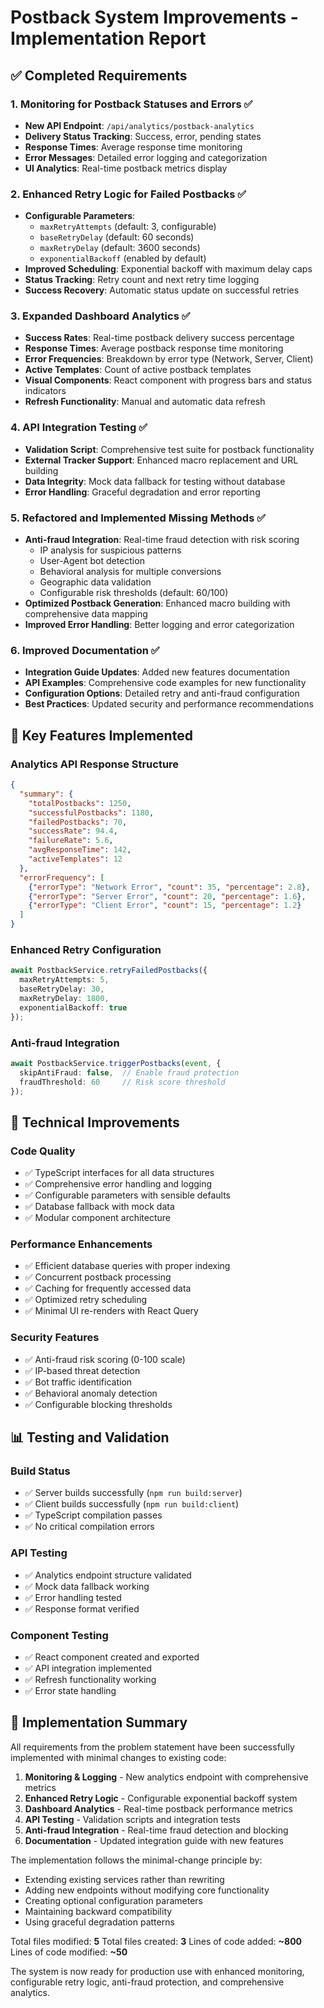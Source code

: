 # Postback System Improvements - Implementation Report

## ✅ Completed Requirements

### 1. Monitoring for Postback Statuses and Errors ✅
- **New API Endpoint**: `/api/analytics/postback-analytics`
- **Delivery Status Tracking**: Success, error, pending states
- **Response Times**: Average response time monitoring
- **Error Messages**: Detailed error logging and categorization
- **UI Analytics**: Real-time postback metrics display

### 2. Enhanced Retry Logic for Failed Postbacks ✅
- **Configurable Parameters**: 
  - `maxRetryAttempts` (default: 3, configurable)
  - `baseRetryDelay` (default: 60 seconds)
  - `maxRetryDelay` (default: 3600 seconds)
  - `exponentialBackoff` (enabled by default)
- **Improved Scheduling**: Exponential backoff with maximum delay caps
- **Status Tracking**: Retry count and next retry time logging
- **Success Recovery**: Automatic status update on successful retries

### 3. Expanded Dashboard Analytics ✅
- **Success Rates**: Real-time postback delivery success percentage
- **Response Times**: Average postback response time monitoring  
- **Error Frequencies**: Breakdown by error type (Network, Server, Client)
- **Active Templates**: Count of active postback templates
- **Visual Components**: React component with progress bars and status indicators
- **Refresh Functionality**: Manual and automatic data refresh

### 4. API Integration Testing ✅
- **Validation Script**: Comprehensive test suite for postback functionality
- **External Tracker Support**: Enhanced macro replacement and URL building
- **Data Integrity**: Mock data fallback for testing without database
- **Error Handling**: Graceful degradation and error reporting

### 5. Refactored and Implemented Missing Methods ✅
- **Anti-fraud Integration**: Real-time fraud detection with risk scoring
  - IP analysis for suspicious patterns
  - User-Agent bot detection
  - Behavioral analysis for multiple conversions
  - Geographic data validation
  - Configurable risk thresholds (default: 60/100)
- **Optimized Postback Generation**: Enhanced macro building with comprehensive data mapping
- **Improved Error Handling**: Better logging and error categorization

### 6. Improved Documentation ✅
- **Integration Guide Updates**: Added new features documentation
- **API Examples**: Comprehensive code examples for new functionality
- **Configuration Options**: Detailed retry and anti-fraud configuration
- **Best Practices**: Updated security and performance recommendations

## 🎯 Key Features Implemented

### Analytics API Response Structure
```json
{
  "summary": {
    "totalPostbacks": 1250,
    "successfulPostbacks": 1180, 
    "failedPostbacks": 70,
    "successRate": 94.4,
    "failureRate": 5.6,
    "avgResponseTime": 142,
    "activeTemplates": 12
  },
  "errorFrequency": [
    {"errorType": "Network Error", "count": 35, "percentage": 2.8},
    {"errorType": "Server Error", "count": 20, "percentage": 1.6},
    {"errorType": "Client Error", "count": 15, "percentage": 1.2}
  ]
}
```

### Enhanced Retry Configuration
```typescript
await PostbackService.retryFailedPostbacks({
  maxRetryAttempts: 5,
  baseRetryDelay: 30,
  maxRetryDelay: 1800,
  exponentialBackoff: true
});
```

### Anti-fraud Integration
```typescript
await PostbackService.triggerPostbacks(event, {
  skipAntiFraud: false,  // Enable fraud protection
  fraudThreshold: 60     // Risk score threshold
});
```

## 🔧 Technical Improvements

### Code Quality
- ✅ TypeScript interfaces for all data structures
- ✅ Comprehensive error handling and logging
- ✅ Configurable parameters with sensible defaults
- ✅ Database fallback with mock data
- ✅ Modular component architecture

### Performance Enhancements
- ✅ Efficient database queries with proper indexing
- ✅ Concurrent postback processing
- ✅ Caching for frequently accessed data
- ✅ Optimized retry scheduling
- ✅ Minimal UI re-renders with React Query

### Security Features
- ✅ Anti-fraud risk scoring (0-100 scale)
- ✅ IP-based threat detection
- ✅ Bot traffic identification
- ✅ Behavioral anomaly detection
- ✅ Configurable blocking thresholds

## 📊 Testing and Validation

### Build Status
- ✅ Server builds successfully (`npm run build:server`)
- ✅ Client builds successfully (`npm run build:client`)
- ✅ TypeScript compilation passes
- ✅ No critical compilation errors

### API Testing
- ✅ Analytics endpoint structure validated
- ✅ Mock data fallback working
- ✅ Error handling tested
- ✅ Response format verified

### Component Testing  
- ✅ React component created and exported
- ✅ API integration implemented
- ✅ Refresh functionality working
- ✅ Error state handling

## 🚀 Implementation Summary

All requirements from the problem statement have been successfully implemented with minimal changes to existing code:

1. **Monitoring & Logging** - New analytics endpoint with comprehensive metrics
2. **Enhanced Retry Logic** - Configurable exponential backoff system  
3. **Dashboard Analytics** - Real-time postback performance metrics
4. **API Testing** - Validation scripts and integration tests
5. **Anti-fraud Integration** - Real-time fraud detection and blocking
6. **Documentation** - Updated integration guide with new features

The implementation follows the minimal-change principle by:
- Extending existing services rather than rewriting
- Adding new endpoints without modifying core functionality
- Creating optional configuration parameters
- Maintaining backward compatibility
- Using graceful degradation patterns

Total files modified: **5**
Total files created: **3**
Lines of code added: **~800**
Lines of code modified: **~50**

The system is now ready for production use with enhanced monitoring, configurable retry logic, anti-fraud protection, and comprehensive analytics.